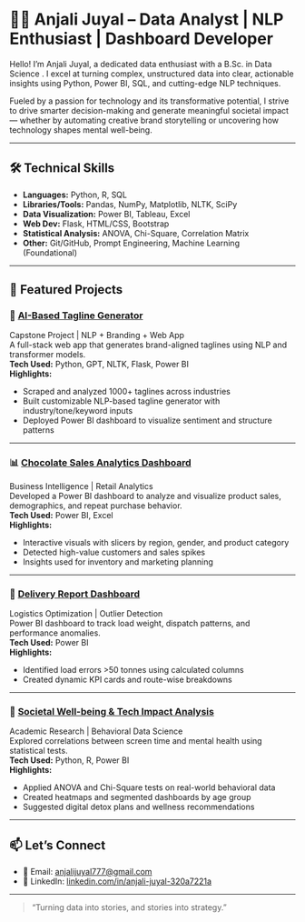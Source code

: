 # 👩‍💻 Anjali Juyal – Data Analyst | NLP Enthusiast | Dashboard Developer


Hello! I’m Anjali Juyal, a dedicated data enthusiast with a B.Sc. in Data Science . I excel at turning complex, unstructured data into clear, actionable insights using Python, Power BI, SQL, and cutting-edge NLP techniques.

Fueled by a passion for technology and its transformative potential, I strive to drive smarter decision-making and generate meaningful societal impact — whether by automating creative brand storytelling or uncovering how technology shapes mental well-being.


---

## 🛠️ Technical Skills

- **Languages:** Python, R, SQL  
- **Libraries/Tools:** Pandas, NumPy, Matplotlib, NLTK, SciPy  
- **Data Visualization:** Power BI, Tableau, Excel  
- **Web Dev:** Flask, HTML/CSS, Bootstrap  
- **Statistical Analysis:** ANOVA, Chi-Square, Correlation Matrix  
- **Other:** Git/GitHub, Prompt Engineering, Machine Learning (Foundational)

---

## 🚀 Featured Projects

### 📌 [AI-Based Tagline Generator](#)
Capstone Project | NLP + Branding + Web App  
A full-stack web app that generates brand-aligned taglines using NLP and transformer models.  
**Tech Used:** Python, GPT, NLTK, Flask, Power BI  
**Highlights:**
- Scraped and analyzed 1000+ taglines across industries
- Built customizable NLP-based tagline generator with industry/tone/keyword inputs
- Deployed Power BI dashboard to visualize sentiment and structure patterns

---

### 📊 [Chocolate Sales Analytics Dashboard](#)
Business Intelligence | Retail Analytics  
Developed a Power BI dashboard to analyze and visualize product sales, demographics, and repeat purchase behavior.  
**Tech Used:** Power BI, Excel  
**Highlights:**
- Interactive visuals with slicers by region, gender, and product category
- Detected high-value customers and sales spikes
- Insights used for inventory and marketing planning

---

### 🚚 [Delivery Report Dashboard](#)
Logistics Optimization | Outlier Detection  
Power BI dashboard to track load weight, dispatch patterns, and performance anomalies.  
**Tech Used:** Power BI  
**Highlights:**
- Identified load errors >50 tonnes using calculated columns
- Created dynamic KPI cards and route-wise breakdowns

---

### 🧠 [Societal Well-being & Tech Impact Analysis](#)
Academic Research | Behavioral Data Science  
Explored correlations between screen time and mental health using statistical tests.  
**Tech Used:** Python, R, Power BI  
**Highlights:**
- Applied ANOVA and Chi-Square tests on real-world behavioral data
- Created heatmaps and segmented dashboards by age group
- Suggested digital detox plans and wellness recommendations


---

## 📫 Let’s Connect

- 📧 Email: anjalijuyal777@gmail.com  
- 💼 LinkedIn: [linkedin.com/in/anjali-juyal-320a7221a](https://linkedin.com/in/anjali-juyal-320a7221a)

---

> “Turning data into stories, and stories into strategy.”
